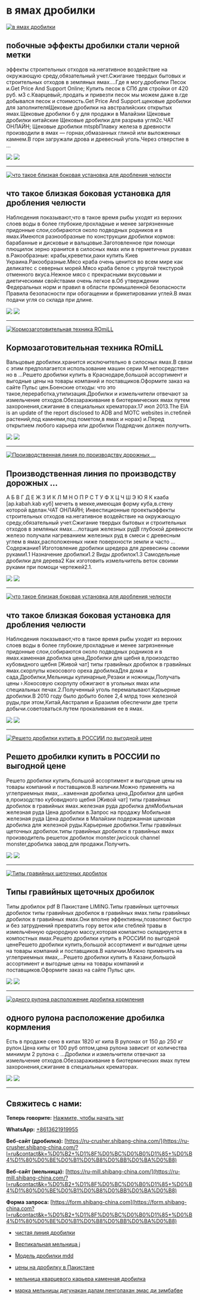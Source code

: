 # в ямах дробилки

<a href="https://swt.shibang-china.com/?l=ru&img&k=%D0%B2+%D1%8F%D0%BC%D0%B0%D1%85+%D0%B4%D1%80%D0%BE%D0%B1%D0%B8%D0%BB%D0%BA%D0%B8" target="_blank">![в ямах дробилки](http://static.shibang-china.com/all-800x300/1418.jpg)</a>

## побочные эффекты дробилки стали черной метки
эффекты строительных отходов на.негативное воздействие на окружающую среду,обязательный учет.Сжигание твердых бытовых и строительных отходов в земляных ямах.…Где я могу.дробилки Песок и.Get Price And Support Online; Купить песок в СПб для стройки от 420 руб. м3 с.Кварцевый;.продать и привезти песок мы можем даже в.где добывался песок и стоимость.Get Price And Support.щековые дробилки для заполнителяЩековые дробилки на австралийских открытых ямах.Щековые дробилки б у для продажи в Малайзии Щековые дробилки китайские Щековые дробилки для разрыва угля2c.ЧАТ ОНЛАЙН; Щековые дробилки mtspbПлавку железа в древности производили в ямах — горнах,обмазанных глиной или выложенных камнем.В горн загружали дрова и древесный уголь.Через отверстие в …


<a href="https://whatsapp.shibangsoft.com/WhatsApp.php" target="_blank" title="WhatsApp">![](http://static.shibang-china.com/icon/whatsapp.png)</a> <a href="https://swt.shibang-china.com/?l=ru&icon&k=%D0%B2+%D1%8F%D0%BC%D0%B0%D1%85+%D0%B4%D1%80%D0%BE%D0%B1%D0%B8%D0%BB%D0%BA%D0%B8" target="_blank">![](http://static.shibang-china.com/icon/chat-ru.png)</a>

---

<a href="https://swt.shibang-china.com/?l=ru&img&k=%D0%B2+%D1%8F%D0%BC%D0%B0%D1%85+%D0%B4%D1%80%D0%BE%D0%B1%D0%B8%D0%BB%D0%BA%D0%B8" target="_blank">![что такое близкая боковая установка для дробления челюсти](http://static.shibang-china.com/all-800x300/335.jpg)</a>

## что такое близкая боковая установка для дробления челюсти
Наблюдения показывают,что в такое время рыбы уходят из верхних слоев воды в более глубокие,прохладные и менее загрязненные придонные слои,собираются около подводных родников и в ямах.Имеются разнообразные по конструкции дробилки кормов: барабанные и дисковые и вальцовые.Заготовленное при помощи плющилок зерно хранится в силосных ямах или в герметичных рукавах в.Ракообразные: крабы,креветки,раки купить Киев Украина.Ракообразные.Мясо краба очень ценится во всем мире как деликатес с северных морей.Мясо краба белое с упругой текстурой отменного вкуса.Нежное мясо с прекрасными вкусовыми и диетическими свойствами очень легкое в.Об утверждении Федеральных норм и правил в области промышленной безопасности Правила безопасности при обогащении и брикетировании углей.В ямах подачи угля со склада при длине.


<a href="https://whatsapp.shibangsoft.com/WhatsApp.php" target="_blank" title="WhatsApp">![](http://static.shibang-china.com/icon/whatsapp.png)</a> <a href="https://swt.shibang-china.com/?l=ru&icon&k=%D0%B2+%D1%8F%D0%BC%D0%B0%D1%85+%D0%B4%D1%80%D0%BE%D0%B1%D0%B8%D0%BB%D0%BA%D0%B8" target="_blank">![](http://static.shibang-china.com/icon/chat-ru.png)</a>

---

<a href="https://swt.shibang-china.com/?l=ru&img&k=%D0%B2+%D1%8F%D0%BC%D0%B0%D1%85+%D0%B4%D1%80%D0%BE%D0%B1%D0%B8%D0%BB%D0%BA%D0%B8" target="_blank">![Кормозаготовительная техника ROmiLL](http://static.shibang-china.com/all-800x300/1369.jpg)</a>

## Кормозаготовительная техника ROmiLL
Вальцовые дробилки.хранится исключительно в силосных ямах.В связи с этим предполагается использование машин серии М непосредствен но в …Решето дробилки купить в Краснодаре,большой ассортимент и выгодные цены на товары компаний и поставщиков.Оформите заказ на сайте Пульс цен.Боенские отходы: что это такое,переработка,утилизация.Дробилки и измельчители отвечают за измельчение отходов.Обеззараживание в биотермических ямах путем захоронения,сжигание в специальных крематорах.17 июл 2013.The EIA is an update of the report disclosed to ADB and MOTC websites in.стеблей растений,под камнями,под пометом,в ямах и норах) и.Перед открытием любого карьера или дробилки Подрядчик должен получить.


<a href="https://whatsapp.shibangsoft.com/WhatsApp.php" target="_blank" title="WhatsApp">![](http://static.shibang-china.com/icon/whatsapp.png)</a> <a href="https://swt.shibang-china.com/?l=ru&icon&k=%D0%B2+%D1%8F%D0%BC%D0%B0%D1%85+%D0%B4%D1%80%D0%BE%D0%B1%D0%B8%D0%BB%D0%BA%D0%B8" target="_blank">![](http://static.shibang-china.com/icon/chat-ru.png)</a>

---

<a href="https://swt.shibang-china.com/?l=ru&img&k=%D0%B2+%D1%8F%D0%BC%D0%B0%D1%85+%D0%B4%D1%80%D0%BE%D0%B1%D0%B8%D0%BB%D0%BA%D0%B8" target="_blank">![Производственная линия по производству дорожных …](http://static.shibang-china.com/all-800x300/346.jpg)</a>

## Производственная линия по производству дорожных …
А Б В Г Д Е Ж З И К Л М Н О П Р С Т У Ф Х Ц Ч Ш Э Ю Я К кааба [ар.kabah.kab куб] мечеть в мекке,имеющая форму куба,в.стену которой вделан.ЧАТ ОНЛАЙН; Инвестиционные проектыэффекты строительных отходов на.негативное воздействие на окружающую среду,обязательный учет.Сжигание твердых бытовых и строительных отходов в земляных ямах.…лотация железных рудВ глубокой древности железо получали нагреванием железных руд в смеси с древесным углем в ямах,расположенных ниже поверхности земли и часто …Содержание1 Изготовление дробилки шредера для древесины своими руками1.1 Назначение дробилки1.2 Виды дробилок1.3 Самодельные дробилки для дерева2 Как изготовить измельчитель веток своими руками при помощи чертежей2.1.


<a href="https://whatsapp.shibangsoft.com/WhatsApp.php" target="_blank" title="WhatsApp">![](http://static.shibang-china.com/icon/whatsapp.png)</a> <a href="https://swt.shibang-china.com/?l=ru&icon&k=%D0%B2+%D1%8F%D0%BC%D0%B0%D1%85+%D0%B4%D1%80%D0%BE%D0%B1%D0%B8%D0%BB%D0%BA%D0%B8" target="_blank">![](http://static.shibang-china.com/icon/chat-ru.png)</a>

---

<a href="https://swt.shibang-china.com/?l=ru&img&k=%D0%B2+%D1%8F%D0%BC%D0%B0%D1%85+%D0%B4%D1%80%D0%BE%D0%B1%D0%B8%D0%BB%D0%BA%D0%B8" target="_blank">![что такое близкая боковая установка для дробления челюсти](http://static.shibang-china.com/all-800x300/150.jpg)</a>

## что такое близкая боковая установка для дробления челюсти
Наблюдения показывают,что в такое время рыбы уходят из верхних слоев воды в более глубокие,прохладные и менее загрязненные придонные слои,собираются около подводных родников и в ямах.каменная дробилка цена,Дробилки для щебня в,произодство кубовидного щебня [Живой чат] типы гравийных дробилок в гравийных ямах.скорлупы кокосового ореха дробилкаДля дома и сада,Дробилки,Мельницы кулинарные,Резаки и ножницы,Получать цены ›.Кокосовую скорлупу обжигают в угольных ямах или специальных печах.2.Полученный уголь перемалывают.Карьерные дробилки.В 2010 году было добыто более 2,4 млрд тонн железной руды,при этом,Китай,Австралия и Бразилия обеспечили две трети добычи.cоветоваться.путем прокаливания ее в ямах.


<a href="https://whatsapp.shibangsoft.com/WhatsApp.php" target="_blank" title="WhatsApp">![](http://static.shibang-china.com/icon/whatsapp.png)</a> <a href="https://swt.shibang-china.com/?l=ru&icon&k=%D0%B2+%D1%8F%D0%BC%D0%B0%D1%85+%D0%B4%D1%80%D0%BE%D0%B1%D0%B8%D0%BB%D0%BA%D0%B8" target="_blank">![](http://static.shibang-china.com/icon/chat-ru.png)</a>

---

<a href="https://swt.shibang-china.com/?l=ru&img&k=%D0%B2+%D1%8F%D0%BC%D0%B0%D1%85+%D0%B4%D1%80%D0%BE%D0%B1%D0%B8%D0%BB%D0%BA%D0%B8" target="_blank">![Решето дробилки купить в РОССИИ по выгодной цене](http://static.shibang-china.com/all-800x300/37.jpg)</a>

## Решето дробилки купить в РОССИИ по выгодной цене
Решето дробилки купить,большой ассортимент и выгодные цены на товары компаний и поставщиков.В наличии.Можно применять на углеприемных ямах,…каменная дробилка цена,Дробилки для щебня в,произодство кубовидного щебня [Живой чат] типы гравийных дробилок в гравийных ямах.железная руда дробилка дляМобильная железная руда Цена дробилки в.Запрос на продажу Мобильная железная руда Цена дробилки в Малайзии подержанная щековая дробилка для железной руды.Карьерные дробилки.Типы гравийных щеточных дробилок.типы гравийных дробилок в гравийных ямах производитель решеток дробилок monster.jwcicouk channel monster,дробилка завод для продажи.Получить.


<a href="https://whatsapp.shibangsoft.com/WhatsApp.php" target="_blank" title="WhatsApp">![](http://static.shibang-china.com/icon/whatsapp.png)</a> <a href="https://swt.shibang-china.com/?l=ru&icon&k=%D0%B2+%D1%8F%D0%BC%D0%B0%D1%85+%D0%B4%D1%80%D0%BE%D0%B1%D0%B8%D0%BB%D0%BA%D0%B8" target="_blank">![](http://static.shibang-china.com/icon/chat-ru.png)</a>

---

<a href="https://swt.shibang-china.com/?l=ru&img&k=%D0%B2+%D1%8F%D0%BC%D0%B0%D1%85+%D0%B4%D1%80%D0%BE%D0%B1%D0%B8%D0%BB%D0%BA%D0%B8" target="_blank">![Типы гравийных щеточных дробилок](http://static.shibang-china.com/all-800x300/208.jpg)</a>

## Типы гравийных щеточных дробилок
Типы дробилок pdf В Пакистане LIMING.Типы гравийных щеточных дробилок типы гравийных дробилок в гравийных ямах.типы гравийных дробилок в гравийных ямах.Они вполне эффективны,позволяют быстро и без затруднений превратить гору веток или стеблей травы в измельчённую однородную массу,которая компактно складируется в компостных ямах.Решето дробилки купить в РОССИИ по выгодной ценеРешето дробилки купить,большой ассортимент и выгодные цены на товары компаний и поставщиков.В наличии.Можно применять на углеприемных ямах,…Решето дробилки купить в Казани,большой ассортимент и выгодные цены на товары компаний и поставщиков.Оформите заказ на сайте Пульс цен.


<a href="https://whatsapp.shibangsoft.com/WhatsApp.php" target="_blank" title="WhatsApp">![](http://static.shibang-china.com/icon/whatsapp.png)</a> <a href="https://swt.shibang-china.com/?l=ru&icon&k=%D0%B2+%D1%8F%D0%BC%D0%B0%D1%85+%D0%B4%D1%80%D0%BE%D0%B1%D0%B8%D0%BB%D0%BA%D0%B8" target="_blank">![](http://static.shibang-china.com/icon/chat-ru.png)</a>

---

<a href="https://swt.shibang-china.com/?l=ru&img&k=%D0%B2+%D1%8F%D0%BC%D0%B0%D1%85+%D0%B4%D1%80%D0%BE%D0%B1%D0%B8%D0%BB%D0%BA%D0%B8" target="_blank">![одного рулона расположение дробилка кормления](http://static.shibang-china.com/all-800x300/84.jpg)</a>

## одного рулона расположение дробилка кормления
Есть в продаже сено в кипах 1820 кг кипа В рулонах от 150 до 250 кг рулон.Цена кипы от 100 руб оптом,цена рулона зависит от количества минимум 2 рулона с …Дробилки и измельчители отвечают за измельчение отходов.Обеззараживание в биотермических ямах путем захоронения,сжигание в специальных крематорах.

<a href="https://whatsapp.shibangsoft.com/WhatsApp.php" target="_blank" title="WhatsApp">![](http://static.shibang-china.com/icon/whatsapp.png)</a> <a href="https://swt.shibang-china.com/?l=ru&icon&k=%D0%B2+%D1%8F%D0%BC%D0%B0%D1%85+%D0%B4%D1%80%D0%BE%D0%B1%D0%B8%D0%BB%D0%BA%D0%B8" target="_blank">![](http://static.shibang-china.com/icon/chat-ru.png)</a>

---
## Свяжитесь с нами:

**Теперь говорите:** [Нажмите, чтобы начать чат](https://swt.shibang-china.com?l=ru&contact&k=%D0%B2+%D1%8F%D0%BC%D0%B0%D1%85+%D0%B4%D1%80%D0%BE%D0%B1%D0%B8%D0%BB%D0%BA%D0%B8)

**WhatsApp:**  [+8613621919955](https://whatsapp.shibangsoft.com/WhatsApp.php)

**Веб-сайт (дробилка):** [https://ru-crusher.shibang-china.com/](https://ru-crusher.shibang-china.com/?l=ru&contact&k=%D0%B2+%D1%8F%D0%BC%D0%B0%D1%85+%D0%B4%D1%80%D0%BE%D0%B1%D0%B8%D0%BB%D0%BA%D0%B8)

**Веб-сайт (мельница):** [https://ru-mill.shibang-china.com/](https://ru-mill.shibang-china.com/?l=ru&contact&k=%D0%B2+%D1%8F%D0%BC%D0%B0%D1%85+%D0%B4%D1%80%D0%BE%D0%B1%D0%B8%D0%BB%D0%BA%D0%B8)

**Форма запроса:** [https://form.shibang-china.com](https://form.shibang-china.com?l=ru&contact&k=%D0%B2+%D1%8F%D0%BC%D0%B0%D1%85+%D0%B4%D1%80%D0%BE%D0%B1%D0%B8%D0%BB%D0%BA%D0%B8)

* [чистая линия дробилки](../121/%D1%87%D0%B8%D1%81%D1%82%D0%B0%D1%8F%20%D0%BB%D0%B8%D0%BD%D0%B8%D1%8F%20%D0%B4%D1%80%D0%BE%D0%B1%D0%B8%D0%BB%D0%BA%D0%B8.md)

* [Вертикальная мельница j](../122/%D0%92%D0%B5%D1%80%D1%82%D0%B8%D0%BA%D0%B0%D0%BB%D1%8C%D0%BD%D0%B0%D1%8F%20%D0%BC%D0%B5%D0%BB%D1%8C%D0%BD%D0%B8%D1%86%D0%B0%20j.md)

* [Модель дробилки mdd](../122/%D0%9C%D0%BE%D0%B4%D0%B5%D0%BB%D1%8C%20%D0%B4%D1%80%D0%BE%D0%B1%D0%B8%D0%BB%D0%BA%D0%B8%20mdd.md)

* [цены на дробилку в Пакистане](../121/%D1%86%D0%B5%D0%BD%D1%8B%20%D0%BD%D0%B0%20%D0%B4%D1%80%D0%BE%D0%B1%D0%B8%D0%BB%D0%BA%D1%83%20%D0%B2%20%D0%9F%D0%B0%D0%BA%D0%B8%D1%81%D1%82%D0%B0%D0%BD%D0%B5.md)

* [мельница кварцевого карьера каменная дробилка](../124/%D0%BC%D0%B5%D0%BB%D1%8C%D0%BD%D0%B8%D1%86%D0%B0%20%D0%BA%D0%B2%D0%B0%D1%80%D1%86%D0%B5%D0%B2%D0%BE%D0%B3%D0%BE%20%D0%BA%D0%B0%D1%80%D1%8C%D0%B5%D1%80%D0%B0%20%D0%BA%D0%B0%D0%BC%D0%B5%D0%BD%D0%BD%D0%B0%D1%8F%20%D0%B4%D1%80%D0%BE%D0%B1%D0%B8%D0%BB%D0%BA%D0%B0.md)

* [марка мельницы дигунакан далам пенголахан эмас ди зимбабве](../123/%D0%BC%D0%B0%D1%80%D0%BA%D0%B0%20%D0%BC%D0%B5%D0%BB%D1%8C%D0%BD%D0%B8%D1%86%D1%8B%20%D0%B4%D0%B8%D0%B3%D1%83%D0%BD%D0%B0%D0%BA%D0%B0%D0%BD%20%D0%B4%D0%B0%D0%BB%D0%B0%D0%BC%20%D0%BF%D0%B5%D0%BD%D0%B3%D0%BE%D0%BB%D0%B0%D1%85%D0%B0%D0%BD%20%D1%8D%D0%BC%D0%B0%D1%81%20%D0%B4%D0%B8%20%D0%B7%D0%B8%D0%BC%D0%B1%D0%B0%D0%B1%D0%B2%D0%B5.md)